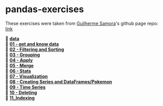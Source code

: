 # pandas-exercises

These exercises were taken from [Guilherme Samora](https://github.com/guipsamora)'s github page
repo: [link](https://github.com/guipsamora/pandas_exercises)

:file_folder: [**data**](https://github.com/aziart/pandas-exercises/tree/main/data)  
:file_folder: [**01 - get and know data**](https://github.com/aziart/pandas-exercises/tree/main/data)  
:file_folder: [**02 - Filtering and Sorting**](https://github.com/aziart/pandas-exercises/tree/main/02%20-%20Filtering%20and%20Sorting)  
:file_folder: [**03 - Grouping**](https://github.com/aziart/pandas-exercises/tree/main/03%20-%20Grouping)  
:file_folder: [**04 - Apply**](https://github.com/aziart/pandas-exercises/tree/main/04%20-%20Apply)  
:file_folder: [**05 - Merge**](https://github.com/aziart/pandas-exercises/tree/main/05%20-%20Merge)  
:file_folder: [**06 - Stats**](https://github.com/aziart/pandas-exercises/tree/main/06%20-%20Stats)  
:file_folder: [**07 - Visualization**](https://github.com/aziart/pandas-exercises/tree/main/07%20-%20Visualization)  
:file_folder: [**08 - Creating Series and DataFrames/Pokemon**](https://github.com/aziart/pandas-exercises/tree/main/08%20-%20Creating%20Series%20and%20DataFrames/Pokemon)  
:file_folder: [**09 - Time Series**](https://github.com/aziart/pandas-exercises/tree/main/09%20-%20Time%20Series)  
:file_folder: [**10 - Deleting**](https://github.com/aziart/pandas-exercises/tree/main/10%20-%20Deleting)  
:file_folder: [**11_Indexing**](https://github.com/aziart/pandas-exercises/tree/main/11_Indexing)  

